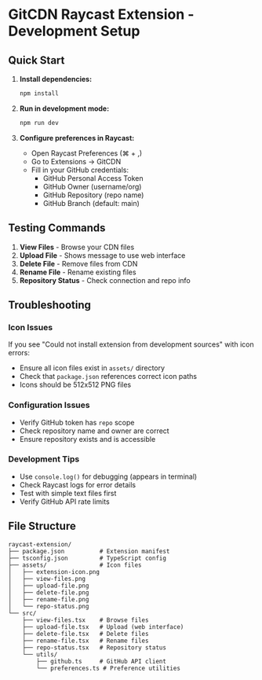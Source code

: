 # GitCDN Raycast Extension - Development Setup

## Quick Start

1. **Install dependencies:**
   ```bash
   npm install
   ```

2. **Run in development mode:**
   ```bash
   npm run dev
   ```

3. **Configure preferences in Raycast:**
   - Open Raycast Preferences (⌘ + ,)
   - Go to Extensions → GitCDN
   - Fill in your GitHub credentials:
     - GitHub Personal Access Token
     - GitHub Owner (username/org)
     - GitHub Repository (repo name)
     - GitHub Branch (default: main)

## Testing Commands

1. **View Files** - Browse your CDN files
2. **Upload File** - Shows message to use web interface
3. **Delete File** - Remove files from CDN
4. **Rename File** - Rename existing files
5. **Repository Status** - Check connection and repo info

## Troubleshooting

### Icon Issues
If you see "Could not install extension from development sources" with icon errors:
- Ensure all icon files exist in `assets/` directory
- Check that `package.json` references correct icon paths
- Icons should be 512x512 PNG files

### Configuration Issues
- Verify GitHub token has `repo` scope
- Check repository name and owner are correct
- Ensure repository exists and is accessible

### Development Tips
- Use `console.log()` for debugging (appears in terminal)
- Check Raycast logs for error details
- Test with simple text files first
- Verify GitHub API rate limits

## File Structure
```
raycast-extension/
├── package.json          # Extension manifest
├── tsconfig.json         # TypeScript config
├── assets/               # Icon files
│   ├── extension-icon.png
│   ├── view-files.png
│   ├── upload-file.png
│   ├── delete-file.png
│   ├── rename-file.png
│   └── repo-status.png
└── src/
    ├── view-files.tsx    # Browse files
    ├── upload-file.tsx   # Upload (web interface)
    ├── delete-file.tsx   # Delete files
    ├── rename-file.tsx   # Rename files
    ├── repo-status.tsx   # Repository status
    └── utils/
        ├── github.ts     # GitHub API client
        └── preferences.ts # Preference utilities
```
